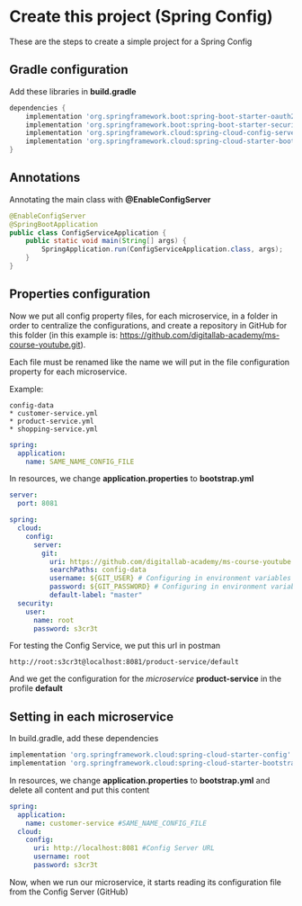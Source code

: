 # Create this project (Spring Config)

These are the steps to create a simple project for a Spring Config

## Gradle configuration

Add these libraries in **build.gradle**

```gradle
dependencies {
	implementation 'org.springframework.boot:spring-boot-starter-oauth2-client'
	implementation 'org.springframework.boot:spring-boot-starter-security'
	implementation 'org.springframework.cloud:spring-cloud-config-server'
	implementation 'org.springframework.cloud:spring-cloud-starter-bootstrap'
}
```

## Annotations

Annotating the main class with **@EnableConfigServer**

```java
@EnableConfigServer
@SpringBootApplication
public class ConfigServiceApplication {
    public static void main(String[] args) {
        SpringApplication.run(ConfigServiceApplication.class, args);
    }
}
```
## Properties configuration

Now we put all config property files, for each microservice, in a folder in order to centralize the configurations, and create a repository in GitHub for this folder (in this example is: <https://github.com/digitallab-academy/ms-course-youtube.git>).

Each file must be renamed like the name we will put in the file configuration property for each microservice.

Example:
```
config-data
* customer-service.yml
* product-service.yml
* shopping-service.yml
```

```yml
spring:
  application:
    name: SAME_NAME_CONFIG_FILE
```

In resources, we change **application.properties** to **bootstrap.yml**

```yml
server:
  port: 8081

spring:
  cloud:
    config:
      server:
        git:
          uri: https://github.com/digitallab-academy/ms-course-youtube.git # Repo with the application.yml
          searchPaths: config-data
          username: ${GIT_USER} # Configuring in environment variables for the project in intelliJ
          password: ${GIT_PASSWORD} # Configuring in environment variables for the project in intelliJ
          default-label: "master"
  security:
    user:
      name: root
      password: s3cr3t
```

For testing the Config Service, we put this url in postman

```link
http://root:s3cr3t@localhost:8081/product-service/default
```
And we get the configuration for the *microservice* **product-service** in the profile **default**

## Setting in each microservice

In build.gradle, add these dependencies
```gradle
implementation 'org.springframework.cloud:spring-cloud-starter-config'
implementation 'org.springframework.cloud:spring-cloud-starter-bootstrap'
```
In resources, we change **application.properties** to **bootstrap.yml** and delete all content and put this content

```yml
spring:
  application:
    name: customer-service #SAME_NAME_CONFIG_FILE
  cloud:
    config:
      uri: http://localhost:8081 #Config Server URL
      username: root
      password: s3cr3t
```

Now, when we run our microservice, it starts reading its configuration file from the Config Server (GitHub)
